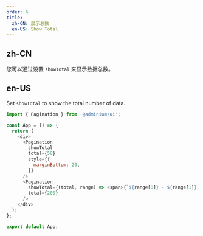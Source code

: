 ```yaml
---
order: 6
title:
  zh-CN: 展示总数
  en-US: Show Total
---
```


## zh-CN

您可以通过设置 `showTotal` 来显示数据总数。

## en-US

Set `showTotal` to show the total number of data.

```js
import { Pagination } from '@adminium/ui';

const App = () => {
  return (
    <div>
      <Pagination
        showTotal
        total={50}
        style={{
          marginBottom: 20,
        }}
      />
      <Pagination
        showTotal={(total, range) => <span>{`${range[0]} - ${range[1]} of ${total} items`}</span>}
        total={200}
      />
    </div>
  );
};

export default App;
```
